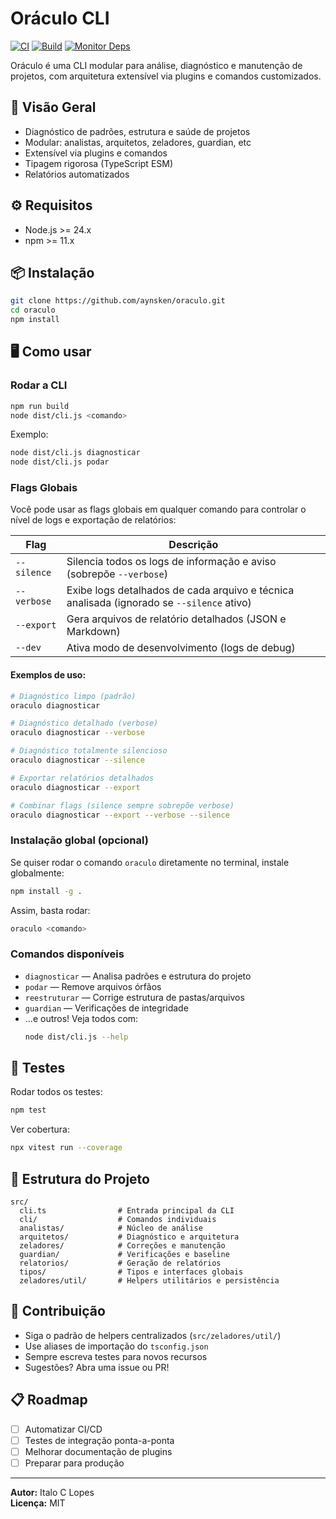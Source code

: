 
# Oráculo CLI

[![CI](https://github.com/aynsken/oraculo/actions/workflows/ci.yml/badge.svg)](https://github.com/aynsken/oraculo/actions/workflows/ci.yml)
[![Build](https://github.com/aynsken/oraculo/actions/workflows/build.yml/badge.svg)](https://github.com/aynsken/oraculo/actions/workflows/build.yml)
[![Monitor Deps](https://github.com/aynsken/oraculo/actions/workflows/monitor-deps.yml/badge.svg)](https://github.com/aynsken/oraculo/actions/workflows/monitor-deps.yml)

Oráculo é uma CLI modular para análise, diagnóstico e manutenção de projetos, com arquitetura extensível via plugins e comandos customizados.

## 🚀 Visão Geral

- Diagnóstico de padrões, estrutura e saúde de projetos
- Modular: analistas, arquitetos, zeladores, guardian, etc
- Extensível via plugins e comandos
- Tipagem rigorosa (TypeScript ESM)
- Relatórios automatizados

## ⚙️ Requisitos

- Node.js >= 24.x
- npm >= 11.x

## 📦 Instalação

```bash
git clone https://github.com/aynsken/oraculo.git
cd oraculo
npm install
```


## 🖥️ Como usar

### Rodar a CLI

```bash
npm run build
node dist/cli.js <comando>
```

Exemplo:
```bash
node dist/cli.js diagnosticar
node dist/cli.js podar
```

### Flags Globais

Você pode usar as flags globais em qualquer comando para controlar o nível de logs e exportação de relatórios:

| Flag        | Descrição                                                                                 |
| ----------- | ----------------------------------------------------------------------------------------- |
| `--silence` | Silencia todos os logs de informação e aviso (sobrepõe `--verbose`)                       |
| `--verbose` | Exibe logs detalhados de cada arquivo e técnica analisada (ignorado se `--silence` ativo) |
| `--export`  | Gera arquivos de relatório detalhados (JSON e Markdown)                                   |
| `--dev`     | Ativa modo de desenvolvimento (logs de debug)                                             |

#### Exemplos de uso:

```bash
# Diagnóstico limpo (padrão)
oraculo diagnosticar

# Diagnóstico detalhado (verbose)
oraculo diagnosticar --verbose

# Diagnóstico totalmente silencioso
oraculo diagnosticar --silence

# Exportar relatórios detalhados
oraculo diagnosticar --export

# Combinar flags (silence sempre sobrepõe verbose)
oraculo diagnosticar --export --verbose --silence
```

### Instalação global (opcional)

Se quiser rodar o comando `oraculo` diretamente no terminal, instale globalmente:

```bash
npm install -g .
```

Assim, basta rodar:

```bash
oraculo <comando>
```

### Comandos disponíveis

- `diagnosticar` — Analisa padrões e estrutura do projeto
- `podar` — Remove arquivos órfãos
- `reestruturar` — Corrige estrutura de pastas/arquivos
- `guardian` — Verificações de integridade
- ...e outros! Veja todos com:
  ```bash
  node dist/cli.js --help
  ```

## 🧪 Testes

Rodar todos os testes:
```bash
npm test
```

Ver cobertura:
```bash
npx vitest run --coverage
```

## 📁 Estrutura do Projeto

```
src/
  cli.ts                # Entrada principal da CLI
  cli/                  # Comandos individuais
  analistas/            # Núcleo de análise
  arquitetos/           # Diagnóstico e arquitetura
  zeladores/            # Correções e manutenção
  guardian/             # Verificações e baseline
  relatorios/           # Geração de relatórios
  tipos/                # Tipos e interfaces globais
  zeladores/util/       # Helpers utilitários e persistência
```

## 🤝 Contribuição

- Siga o padrão de helpers centralizados (`src/zeladores/util/`)
- Use aliases de importação do `tsconfig.json`
- Sempre escreva testes para novos recursos
- Sugestões? Abra uma issue ou PR!

## 📋 Roadmap

- [ ] Automatizar CI/CD
- [ ] Testes de integração ponta-a-ponta
- [ ] Melhorar documentação de plugins
- [ ] Preparar para produção

---

**Autor:** Italo C Lopes  
**Licença:** MIT
